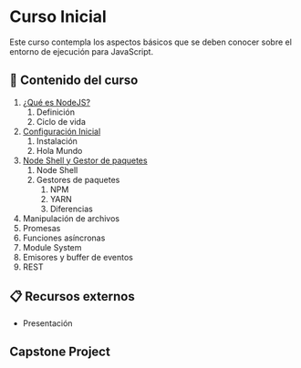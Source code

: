 # Curso Inicial

Este curso contempla los aspectos básicos que se deben conocer sobre el entorno de ejecución para JavaScript.

## :bookmark_tabs: Contenido del curso

1. [¿Qué es NodeJS?](modulo_01/README.md)
   1. Definición
   2. Ciclo de vida
2. [Configuración Inicial](modulo_02/README.md)
   1. Instalación
   2. Hola Mundo
3. [Node Shell y Gestor de paquetes](modulo_03/README.md)
   1. Node Shell
   2. Gestores de paquetes
      1. NPM
      2. YARN
      3. Diferencias
4. Manipulación de archivos
5. Promesas
6. Funciones asíncronas
7. Module System
8.  Emisores y buffer de eventos
9.  REST

## :clipboard: Recursos externos

- Presentación

## Capstone Project
